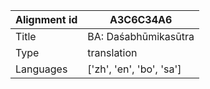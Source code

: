 |Alignment id | A3C6C34A6
| --- | --- 
|Title | BA: Daśabhūmikasūtra 
|Type | translation
|Languages | ['zh', 'en', 'bo', 'sa']
